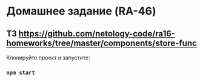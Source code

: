 # Домашнее задание (RA-46)

## ТЗ https://github.com/netology-code/ra16-homeworks/tree/master/components/store-func

Клонируйте проект и запустите:

### `npm start`